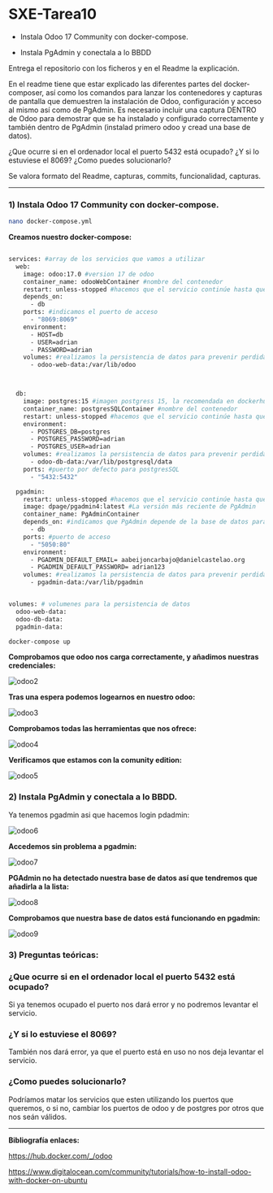 # SXE-Tarea10

- Instala Odoo 17 Community con docker-compose.

- Instala PgAdmin y conectala a lo BBDD

Entrega el repositorio con los ficheros y en el Readme la explicación.

En el readme tiene que estar explicado las diferentes partes del docker-composer, así como los comandos para lanzar los contenedores y capturas de pantalla que demuestren la instalación de Odoo, configuración y acceso al mismo así como de PgAdmin. Es necesario incluir una captura DENTRO de Odoo para demostrar que se ha instalado y configurado correctamente y también dentro de PgAdmin (instalad primero odoo y cread una base de datos).

¿Que ocurre si en el ordenador local el puerto 5432 está ocupado? ¿Y si lo estuviese el 8069? ¿Como puedes solucionarlo?

Se valora formato del Readme, capturas, commits, funcionalidad, capturas.

----------------------------------------------------------------------------

### 1) Instala Odoo 17 Community con docker-compose.
```bash
nano docker-compose.yml
```

**Creamos nuestro docker-compose:**
```bash

services: #array de los servicios que vamos a utilizar
  web:
    image: odoo:17.0 #version 17 de odoo
    container_name: odooWebContainer #nombre del contenedor
    restart: unless-stopped #hacemos que el servicio continúe hasta que lo detengamos manualmente
    depends_on:
      - db
    ports: #indicamos el puerto de acceso
      - "8069:8069"
    environment:
      - HOST=db
      - USER=adrian
      - PASSWORD=adrian
    volumes: #realizamos la persistencia de datos para prevenir perdida de datos en caso de fallo.
      - odoo-web-data:/var/lib/odoo



  db:
    image: postgres:15 #imagen postgress 15, la recomendada en dockerhub
    container_name: postgresSQLContainer #nombre del contenedor
    restart: unless-stopped #hacemos que el servicio continúe hasta que lo detengamos manualmente
    environment:
      - POSTGRES_DB=postgres
      - POSTGRES_PASSWORD=adrian
      - POSTGRES_USER=adrian
    volumes: #realizamos la persistencia de datos para prevenir perdida de datos en caso de fallo.
      - odoo-db-data:/var/lib/postgresql/data
    ports: #puerto por defecto para postgresSQL
      - "5432:5432"

  pgadmin:
    restart: unless-stopped #hacemos que el servicio continúe hasta que lo detengamos manualmente
    image: dpage/pgadmin4:latest #La versión más reciente de PgAdmin
    container_name: PgAdminContainer
    depends_on: #indicamos que PgAdmin depende de la base de datos para iniciar para que PgAdmin no inicie antes
      - db
    ports: #puerto de acceso
      - "5050:80"
    environment:
      - PGADMIN_DEFAULT_EMAIL= aabeijoncarbajo@danielcastelao.org
      - PGADMIN_DEFAULT_PASSWORD= adrian123
    volumes: #realizamos la persistencia de datos para prevenir perdida de datos en caso de fallo.
      - pgadmin-data:/var/lib/pgadmin


volumes: # volumenes para la persistencia de datos
  odoo-web-data:
  odoo-db-data:
  pgadmin-data:
```

```bash
docker-compose up
```
**Comprobamos que odoo nos carga correctamente, y añadimos nuestras credenciales:**

![odoo2](https://github.com/user-attachments/assets/0fe67a1e-5861-49db-95c0-6438eb692044)

**Tras una espera podemos logearnos en nuestro odoo:**

![odoo3](https://github.com/user-attachments/assets/a7013301-aaf5-4064-a3b6-ef2f052a7271)

**Comprobamos todas las herramientas que nos ofrece:**

![odoo4](https://github.com/user-attachments/assets/fdd9f8d4-4b14-4d55-b9cf-96984ddd1b58)

**Verificamos que estamos con la comunity edition:**

![odoo5](https://github.com/user-attachments/assets/8d20d666-8235-4741-a4be-e8a3fbd93e00)


### 2) Instala PgAdmin y conectala a lo BBDD.

Ya tenemos pgadmin asi que hacemos login pdadmin:

![odoo6](https://github.com/user-attachments/assets/18e2cfa2-8cc7-49b2-bece-88f0bf921fb9)

**Accedemos sin problema a pgadmin:**

![odoo7](https://github.com/user-attachments/assets/8e3cfcff-cf74-451c-b3f5-bf6682a8dfc1)

**PGAdmin no ha detectado nuestra base de datos así que tendremos que añadirla a la lista:**

![odoo8](https://github.com/user-attachments/assets/c4b9f1e4-b50f-49cd-a022-926ef8826f9c)

**Comprobamos que nuestra base de datos está funcionando en pgadmin:**

![odoo9](https://github.com/user-attachments/assets/4aa531ee-429c-4b7b-87ea-dc43e7e184a8)

### 3) Preguntas teóricas:

### ¿Que ocurre si en el ordenador local el puerto 5432 está ocupado?
Si ya tenemos ocupado el puerto nos dará error y no podremos levantar el servicio.

### ¿Y si lo estuviese el 8069?
También nos dará error, ya que el puerto está en uso no nos deja levantar el servicio.

### ¿Como puedes solucionarlo?
Podríamos matar los servicios que esten utilizando los puertos que queremos, o si no, cambiar los puertos de odoo y de postgres por otros que nos seán válidos.


---------------------------------------------

**Bibliografía enlaces:**

https://hub.docker.com/_/odoo

https://www.digitalocean.com/community/tutorials/how-to-install-odoo-with-docker-on-ubuntu
